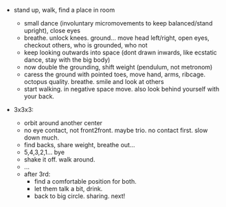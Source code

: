 * stand up, walk, find a place in room
    * small dance (involuntary micromovements to keep balanced/stand upright), close eyes
    * breathe. unlock knees. ground... move head left/right, open eyes, checkout others, who is grounded, who not
    * keep looking outwards into space (dont drawn inwards, like ecstatic dance, stay with the big body)
    * now double the grounding, shift weight (pendulum, not metronom)
    * caress the ground with pointed toes, move hand, arms, ribcage. octopus quality. breathe. smile and look at others
    * start walking. in negative space move. also look behind yourself with your back.

* 3x3x3:
  * orbit around another center
  * no eye contact, not front2front. maybe trio. no contact first. slow down much.
  * find backs, share weight, breathe out...
  * 5,4,3,2,1... bye
  * shake it off. walk around.
  * ...
  * after 3rd:
    * find a comfortable position for both.
    * let them talk a bit, drink.
    * back to big circle. sharing. next!
